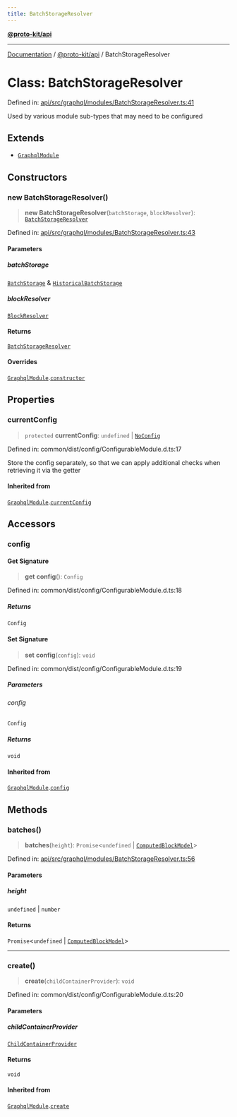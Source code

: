 ```yaml
---
title: BatchStorageResolver
---
```


[**@proto-kit/api**](../README.md)

***

[Documentation](../../../README.md) / [@proto-kit/api](../README.md) / BatchStorageResolver

# Class: BatchStorageResolver

Defined in: [api/src/graphql/modules/BatchStorageResolver.ts:41](https://github.com/proto-kit/framework/blob/28efa802e3737fc3b77339148b307ef7246f3ef1/packages/api/src/graphql/modules/BatchStorageResolver.ts#L41)

Used by various module sub-types that may need to be configured

## Extends

- [`GraphqlModule`](GraphqlModule.md)

## Constructors

### new BatchStorageResolver()

> **new BatchStorageResolver**(`batchStorage`, `blockResolver`): [`BatchStorageResolver`](BatchStorageResolver.md)

Defined in: [api/src/graphql/modules/BatchStorageResolver.ts:43](https://github.com/proto-kit/framework/blob/28efa802e3737fc3b77339148b307ef7246f3ef1/packages/api/src/graphql/modules/BatchStorageResolver.ts#L43)

#### Parameters

##### batchStorage

[`BatchStorage`](../../sequencer/interfaces/BatchStorage.md) & [`HistoricalBatchStorage`](../../sequencer/interfaces/HistoricalBatchStorage.md)

##### blockResolver

[`BlockResolver`](BlockResolver.md)

#### Returns

[`BatchStorageResolver`](BatchStorageResolver.md)

#### Overrides

[`GraphqlModule`](GraphqlModule.md).[`constructor`](GraphqlModule.md#constructors)

## Properties

### currentConfig

> `protected` **currentConfig**: `undefined` \| [`NoConfig`](../../common/type-aliases/NoConfig.md)

Defined in: common/dist/config/ConfigurableModule.d.ts:17

Store the config separately, so that we can apply additional
checks when retrieving it via the getter

#### Inherited from

[`GraphqlModule`](GraphqlModule.md).[`currentConfig`](GraphqlModule.md#currentconfig)

## Accessors

### config

#### Get Signature

> **get** **config**(): `Config`

Defined in: common/dist/config/ConfigurableModule.d.ts:18

##### Returns

`Config`

#### Set Signature

> **set** **config**(`config`): `void`

Defined in: common/dist/config/ConfigurableModule.d.ts:19

##### Parameters

###### config

`Config`

##### Returns

`void`

#### Inherited from

[`GraphqlModule`](GraphqlModule.md).[`config`](GraphqlModule.md#config)

## Methods

### batches()

> **batches**(`height`): `Promise`\<`undefined` \| [`ComputedBlockModel`](ComputedBlockModel.md)\>

Defined in: [api/src/graphql/modules/BatchStorageResolver.ts:56](https://github.com/proto-kit/framework/blob/28efa802e3737fc3b77339148b307ef7246f3ef1/packages/api/src/graphql/modules/BatchStorageResolver.ts#L56)

#### Parameters

##### height

`undefined` | `number`

#### Returns

`Promise`\<`undefined` \| [`ComputedBlockModel`](ComputedBlockModel.md)\>

***

### create()

> **create**(`childContainerProvider`): `void`

Defined in: common/dist/config/ConfigurableModule.d.ts:20

#### Parameters

##### childContainerProvider

[`ChildContainerProvider`](../../common/interfaces/ChildContainerProvider.md)

#### Returns

`void`

#### Inherited from

[`GraphqlModule`](GraphqlModule.md).[`create`](GraphqlModule.md#create)
